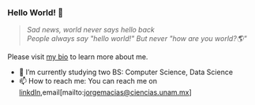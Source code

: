 ### Hello World! 👋
> *Sad news, world never says hello back* <br/>
> *People always say "hello world!" But never "how are you world?🌎"*

<!--
**UlmoMacias/UlmoMacias** is a ✨ _special_ ✨ repository because its `README.md` (this file) appears on your GitHub profile.
-->

Please visit [my bio](ulmomacias.github.io) to learn more about me.

- 🔭 I’m currently studying two BS: Computer Science, Data Science 
- 📫 How to reach me: You can reach me on [linkdIn](https://www.linkedin.com/in/ulmo-macias/),email[mailto:jorgemacias@ciencias.unam.mx]

